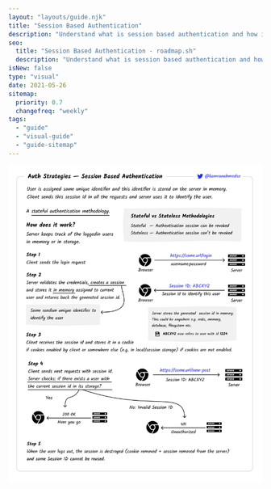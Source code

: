 ```yaml
---
layout: "layouts/guide.njk"
title: "Session Based Authentication"
description: "Understand what is session based authentication and how it is implemented"
seo:
  title: "Session Based Authentication - roadmap.sh"
  description: "Understand what is session based authentication and how it is implemented"
isNew: false
type: "visual"
date: 2021-05-26
sitemap:
  priority: 0.7
  changefreq: "weekly"
tags:
  - "guide"
  - "visual-guide"
  - "guide-sitemap"
---
```


[![](/assets/guides/session-authentication.png)](/assets/guides/session-authentication.png)


